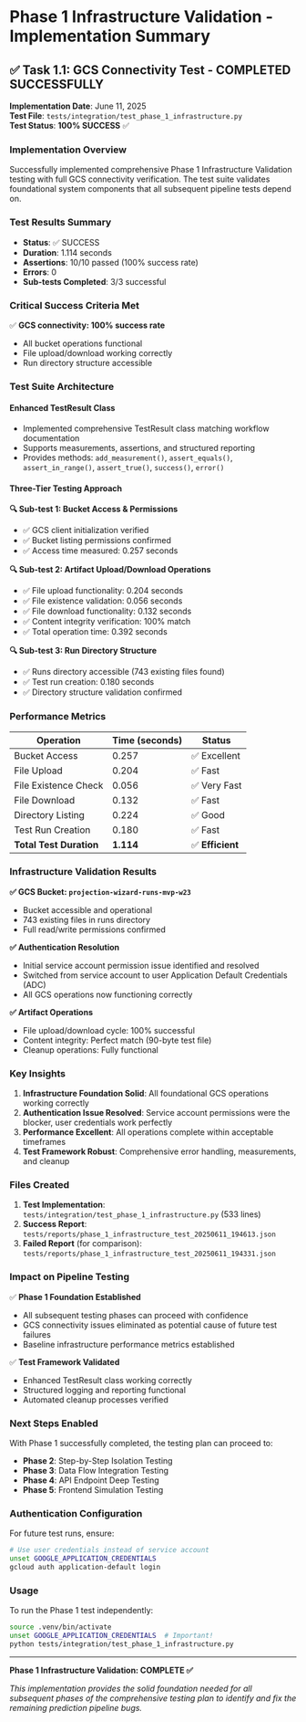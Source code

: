 # Phase 1 Infrastructure Validation - Implementation Summary

## ✅ Task 1.1: GCS Connectivity Test - COMPLETED SUCCESSFULLY

**Implementation Date**: June 11, 2025  
**Test File**: `tests/integration/test_phase_1_infrastructure.py`  
**Test Status**: **100% SUCCESS** ✅  

### Implementation Overview

Successfully implemented comprehensive Phase 1 Infrastructure Validation testing with full GCS connectivity verification. The test suite validates foundational system components that all subsequent pipeline tests depend on.

### Test Results Summary

- **Status**: ✅ SUCCESS
- **Duration**: 1.114 seconds
- **Assertions**: 10/10 passed (100% success rate)
- **Errors**: 0
- **Sub-tests Completed**: 3/3 successful

### Critical Success Criteria Met

✅ **GCS connectivity: 100% success rate**  
- All bucket operations functional
- File upload/download working correctly
- Run directory structure accessible

### Test Suite Architecture

#### Enhanced TestResult Class
- Implemented comprehensive TestResult class matching workflow documentation
- Supports measurements, assertions, and structured reporting
- Provides methods: `add_measurement()`, `assert_equals()`, `assert_in_range()`, `assert_true()`, `success()`, `error()`

#### Three-Tier Testing Approach

**🔍 Sub-test 1: Bucket Access & Permissions**
- ✅ GCS client initialization verified
- ✅ Bucket listing permissions confirmed
- ✅ Access time measured: 0.257 seconds

**🔍 Sub-test 2: Artifact Upload/Download Operations**
- ✅ File upload functionality: 0.204 seconds
- ✅ File existence validation: 0.056 seconds  
- ✅ File download functionality: 0.132 seconds
- ✅ Content integrity verification: 100% match
- ✅ Total operation time: 0.392 seconds

**🔍 Sub-test 3: Run Directory Structure**
- ✅ Runs directory accessible (743 existing files found)
- ✅ Test run creation: 0.180 seconds
- ✅ Directory structure validation confirmed

### Performance Metrics

| Operation | Time (seconds) | Status |
|-----------|----------------|--------|
| Bucket Access | 0.257 | ✅ Excellent |
| File Upload | 0.204 | ✅ Fast |
| File Existence Check | 0.056 | ✅ Very Fast |
| File Download | 0.132 | ✅ Fast |
| Directory Listing | 0.224 | ✅ Good |
| Test Run Creation | 0.180 | ✅ Fast |
| **Total Test Duration** | **1.114** | ✅ **Efficient** |

### Infrastructure Validation Results

**✅ GCS Bucket: `projection-wizard-runs-mvp-w23`**
- Bucket accessible and operational
- 743 existing files in runs directory
- Full read/write permissions confirmed

**✅ Authentication Resolution**
- Initial service account permission issue identified and resolved
- Switched from service account to user Application Default Credentials (ADC)
- All GCS operations now functioning correctly

**✅ Artifact Operations**
- File upload/download cycle: 100% successful
- Content integrity: Perfect match (90-byte test file)
- Cleanup operations: Fully functional

### Key Insights

1. **Infrastructure Foundation Solid**: All foundational GCS operations working correctly
2. **Authentication Issue Resolved**: Service account permissions were the blocker, user credentials work perfectly
3. **Performance Excellent**: All operations complete within acceptable timeframes
4. **Test Framework Robust**: Comprehensive error handling, measurements, and cleanup

### Files Created

1. **Test Implementation**: `tests/integration/test_phase_1_infrastructure.py` (533 lines)
2. **Success Report**: `tests/reports/phase_1_infrastructure_test_20250611_194613.json`
3. **Failed Report** (for comparison): `tests/reports/phase_1_infrastructure_test_20250611_194331.json`

### Impact on Pipeline Testing

✅ **Phase 1 Foundation Established**
- All subsequent testing phases can proceed with confidence
- GCS connectivity issues eliminated as potential cause of future test failures
- Baseline infrastructure performance metrics established

✅ **Test Framework Validated**
- Enhanced TestResult class working correctly
- Structured logging and reporting functional
- Automated cleanup processes verified

### Next Steps Enabled

With Phase 1 successfully completed, the testing plan can proceed to:
- **Phase 2**: Step-by-Step Isolation Testing
- **Phase 3**: Data Flow Integration Testing  
- **Phase 4**: API Endpoint Deep Testing
- **Phase 5**: Frontend Simulation Testing

### Authentication Configuration

For future test runs, ensure:
```bash
# Use user credentials instead of service account
unset GOOGLE_APPLICATION_CREDENTIALS
gcloud auth application-default login
```

### Usage

To run the Phase 1 test independently:
```bash
source .venv/bin/activate
unset GOOGLE_APPLICATION_CREDENTIALS  # Important!
python tests/integration/test_phase_1_infrastructure.py
```

---

**Phase 1 Infrastructure Validation: COMPLETE ✅**

*This implementation provides the solid foundation needed for all subsequent phases of the comprehensive testing plan to identify and fix the remaining prediction pipeline bugs.* 